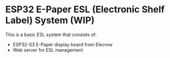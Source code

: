 # ESP32 E-Paper ESL (Electronic Shelf Label) System (WIP)

This is a basic ESL system that consists of:

- ESP32-S3 E-Paper display board from Elecrow
- Web server for ESL management
